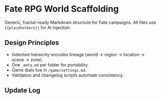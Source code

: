 # Fate RPG World Scaffolding

Generic, fractal-ready Markdown structure for Fate campaigns.
All files use `{{placeholders}}` for AI injection.

## Design Principles
- Indented hierarchy encodes lineage (world → region → location → scene → zone).
- One `_meta.md` per folder for portability.
- Game dials live in `/game/settings.md`.
- Validation and changelog scripts automate consistency.

## Update Log
<!-- `scripts/update_log.py` appends commit summaries here -->
